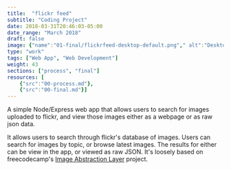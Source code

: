 ```yaml
---
title:  "flickr feed"
subtitle: "Coding Project"
date: 2018-03-31T20:46:03-05:00
date_range: "March 2018"
draft: false
image: {"name":"01-final/flickrfeed-desktop-default.png"," alt":"Desktop Latest Results"}
type: "work"
tags: ["Web App", "Web Development"]
weight: 43
sections: ["process", "final"]
resources: [
    {"src":"00-process.md"},
    {"src":"00-final.md"}]
---
```

A simple Node/Express web app that allows users to search for images uploaded to flickr, and view those images either as a webpage or as raw json data.

It allows users to search through flickr's database of images. Users can search for images by topic, or browse latest images. The results for either can be view in the app, or viewed as raw JSON. It's loosely based on freecodecamp's [Image Abstraction Layer](https://www.freecodecamp.org/challenges/image-search-abstraction-layer) project.
